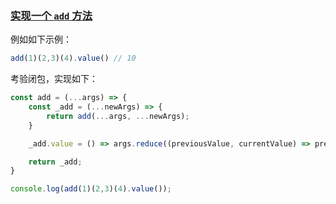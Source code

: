 ### [实现一个 `add` 方法](https://github.com/sisterAn/JavaScript-Algorithms/issues/103)
例如如下示例：
```js
add(1)(2,3)(4).value() // 10
```
考验闭包，实现如下：
```js
const add = (...args) => {
    const _add = (...newArgs) => {
        return add(...args, ...newArgs);
    }

    _add.value = () => args.reduce((previousValue, currentValue) => previousValue + currentValue);

    return _add;
}

console.log(add(1)(2,3)(4).value());
```